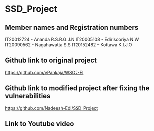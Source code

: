# SSD_Project

## Member names and Registration numbers
IT20012724 - Ananda R.S.R.G.J.N
IT20005108 - Edirisooriya N.W
IT20090562 - Nagahawatta S.S
IT20152482 – Kottawa K.I.J.O

## Github link to original project
https://github.com/vPankaja/WSO2-EI

## Github link to modified project after fixing the vulnerabilities
https://github.com/Nadeesh-Edi/SSD_Project

## Link to Youtube video